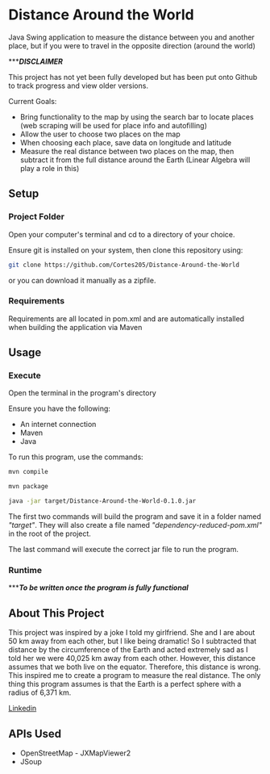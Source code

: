 # Distance Around the World
Java Swing application to measure the distance between you and another
place, but if you were to travel in the opposite direction (around the world)

******DISCLAIMER***

This project has not yet been fully developed but has been
put onto Github to track progress and view older versions.

Current Goals:

* Bring functionality to the map by using the search bar
to locate places (web scraping will be used for place info and autofilling)
* Allow the user to choose two places on the map
* When choosing each place, save data on longitude and latitude
* Measure the real distance between two places on the map, then
subtract it from the full distance around the Earth (Linear Algebra will play a role in this)

## Setup

### Project Folder
Open your computer's terminal and cd to a directory of your choice.

Ensure git is installed on your system, then clone this repository using:

```sh
git clone https://github.com/Cortes205/Distance-Around-the-World
```

or you can download it manually as a zipfile.

### Requirements
Requirements are all located in pom.xml and are automatically installed when building the application via Maven

## Usage

### Execute
Open the terminal in the program's directory

Ensure you have the following:
* An internet connection
* Maven
* Java

To run this program, use the commands:

```sh
mvn compile
```

```sh
mvn package
```

```sh
java -jar target/Distance-Around-the-World-0.1.0.jar
```

The first two commands will build the program and save it in a folder named *"target"*. 
They will also create a file named *"dependency-reduced-pom.xml"* in the root of the project.

The last command will execute the correct jar file to run the program.

### Runtime
******To be written once the program is fully functional***


## About This Project
This project was inspired by a joke I told my girlfriend. She and 
I are about 50 km away from each other, but I like being dramatic! So I subtracted
that distance by the circumference of the Earth and acted extremely sad as I told her we were 40,025 km
away from each other. However, this distance assumes that we both live on the equator. Therefore,
this distance is wrong. This inspired me to create a program to measure the real distance. The only
thing this program assumes is that the Earth is a perfect sphere with a radius of 6,371 km.

[Linkedin](https://www.linkedin.com/in/cortes205/)

## APIs Used
* OpenStreetMap - JXMapViewer2
* JSoup
